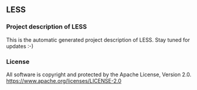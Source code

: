 ## LESS
### Project description of LESS
This is the automatic generated project description of LESS. Stay tuned for updates :-)
### License
All software is copyright and protected by the Apache License, Version 2.0.
https://www.apache.org/licenses/LICENSE-2.0